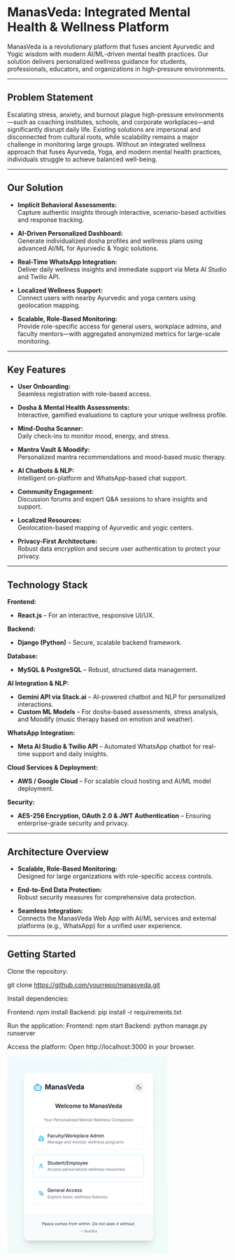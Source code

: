# ManasVeda: Integrated Mental Health & Wellness Platform

ManasVeda is a revolutionary platform that fuses ancient Ayurvedic and Yogic wisdom with modern AI/ML-driven mental health practices. Our solution delivers personalized wellness guidance for students, professionals, educators, and organizations in high-pressure environments.

---

## Problem Statement

Escalating stress, anxiety, and burnout plague high-pressure environments—such as coaching institutes, schools, and corporate workplaces—and significantly disrupt daily life. Existing solutions are impersonal and disconnected from cultural roots, while scalability remains a major challenge in monitoring large groups. Without an integrated wellness approach that fuses Ayurveda, Yoga, and modern mental health practices, individuals struggle to achieve balanced well-being.

---

## Our Solution

- **Implicit Behavioral Assessments:**  
  Capture authentic insights through interactive, scenario-based activities and response tracking.

- **AI-Driven Personalized Dashboard:**  
  Generate individualized dosha profiles and wellness plans using advanced AI/ML for Ayurvedic & Yogic solutions.

- **Real-Time WhatsApp Integration:**  
  Deliver daily wellness insights and immediate support via Meta AI Studio and Twilio API.

- **Localized Wellness Support:**  
  Connect users with nearby Ayurvedic and yoga centers using geolocation mapping.

- **Scalable, Role-Based Monitoring:**  
  Provide role-specific access for general users, workplace admins, and faculty mentors—with aggregated anonymized metrics for large-scale monitoring.

---

## Key Features

- **User Onboarding:**  
  Seamless registration with role-based access.

- **Dosha & Mental Health Assessments:**  
  Interactive, gamified evaluations to capture your unique wellness profile.

- **Mind-Dosha Scanner:**  
  Daily check-ins to monitor mood, energy, and stress.

- **Mantra Vault & Moodify:**  
  Personalized mantra recommendations and mood-based music therapy.

- **AI Chatbots & NLP:**  
  Intelligent on-platform and WhatsApp-based chat support.

- **Community Engagement:**  
  Discussion forums and expert Q&A sessions to share insights and support.

- **Localized Resources:**  
  Geolocation-based mapping of Ayurvedic and yogic centers.

- **Privacy-First Architecture:**  
  Robust data encryption and secure user authentication to protect your privacy.

---

## Technology Stack

**Frontend:**  
- **React.js** – For an interactive, responsive UI/UX.

**Backend:**  
- **Django (Python)** – Secure, scalable backend framework.

**Database:**  
- **MySQL & PostgreSQL** – Robust, structured data management.

**AI Integration & NLP:**  
- **Gemini API via Stack.ai** – AI-powered chatbot and NLP for personalized interactions.  
- **Custom ML Models** – For dosha-based assessments, stress analysis, and Moodify (music therapy based on emotion and weather).

**WhatsApp Integration:**  
- **Meta AI Studio & Twilio API** – Automated WhatsApp chatbot for real-time support and daily insights.

**Cloud Services & Deployment:**  
- **AWS / Google Cloud** – For scalable cloud hosting and AI/ML model deployment.

**Security:**  
- **AES-256 Encryption, OAuth 2.0 & JWT Authentication** – Ensuring enterprise-grade security and privacy.

---

## Architecture Overview

- **Scalable, Role-Based Monitoring:**  
  Designed for large organizations with role-specific access controls.
  
- **End-to-End Data Protection:**  
  Robust security measures for comprehensive data protection.
  
- **Seamless Integration:**  
  Connects the ManasVeda Web App with AI/ML services and external platforms (e.g., WhatsApp) for a unified user experience.

---

## Getting Started
Clone the repository:

git clone https://github.com/yourrepo/manasveda.git

Install dependencies:

Frontend: npm install
Backend: pip install -r requirements.txt

Run the application:
Frontend: npm start
Backend: python manage.py runserver


Access the platform:
Open http://localhost:3000 in your browser.


![ManasVeda Overview](ss/Picture1.png)
